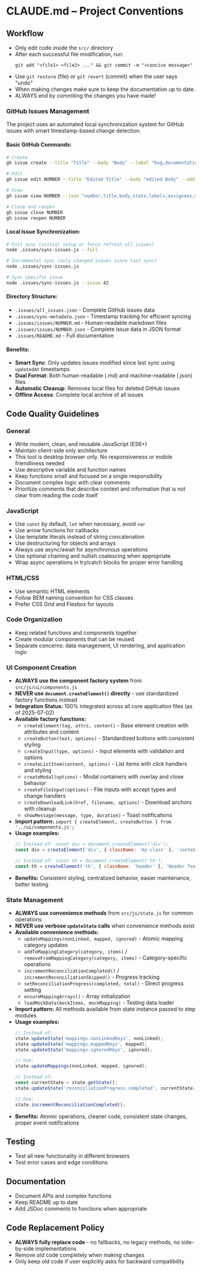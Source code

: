 # CLAUDE.md – Project Conventions

## Workflow
- Only edit code inside the `src/` directory
- After each successful file modification, run:
  ```
  git add "<file1> <file2> ..." && git commit -m "<concise message>"
  ```
- Use `git restore` (file) or `git revert` (commit) when the user says "undo"
- When making changes make sure to keep the documentation up to date.
- ALWAYS end by commiting the changes you have made!
### GitHub Issues Management
The project uses an automated local synchronization system for GitHub issues with smart timestamp-based change detection.

#### Basic GitHub Commands:
```bash
# Create
gh issue create --title "Title" --body "Body" --label "bug,documentation" --assignee "daanvr" --milestone "MVP"

# Edit  
gh issue edit NUMBER --title "Edited Title" --body "edited Body" --add-label "documentation" --remove-label "bug" --add-assignee "daanvr" --remove-assignee "daanvr" --milestone "MVP"

# View
gh issue view NUMBER --json "number,title,body,state,labels,assignees,milestone,author,createdAt,updatedAt,closedAt,url"

# Close and reopen
gh issue close NUMBER
gh issue reopen NUMBER
```

#### Local Issue Synchronization:
```bash
# Full sync (initial setup or force refresh all issues)
node .issues/sync-issues.js --full

# Incremental sync (only changed issues since last sync)
node .issues/sync-issues.js

# Sync specific issue
node .issues/sync-issues.js --issue 42
```

#### Directory Structure:
- `.issues/all_issues.json` - Complete GitHub issues data
- `.issues/sync-metadata.json` - Timestamp tracking for efficient syncing
- `.issues/issues/NUMBER.md` - Human-readable markdown files
- `.issues/issues/NUMBER.json` - Complete issue data in JSON format
- `.issues/README.md` - Full documentation

#### Benefits:
- **Smart Sync**: Only updates issues modified since last sync using `updatedAt` timestamps
- **Dual Format**: Both human-readable (.md) and machine-readable (.json) files
- **Automatic Cleanup**: Removes local files for deleted GitHub issues
- **Offline Access**: Complete local archive of all issues


## Code Quality Guidelines

### General
- Write modern, clean, and reusable JavaScript (ES6+)
- Maintain client-side only architecture
- This tool is desktop browser only. No responsiveness or mobile friendliness needed
- Use descriptive variable and function names
- Keep functions small and focused on a single responsibility
- Document complex logic with clear comments
- Prioritize comments that describe context and information that is not clear from reading the code itself

### JavaScript
- Use `const` by default, `let` when necessary, avoid `var`
- Use arrow functions for callbacks
- Use template literals instead of string concatenation
- Use destructuring for objects and arrays
- Always use async/await for asynchronous operations
- Use optional chaining and nullish coalescing when appropriate
- Wrap async operations in try/catch blocks for proper error handling

### HTML/CSS
- Use semantic HTML elements
- Follow BEM naming convention for CSS classes
- Prefer CSS Grid and Flexbox for layouts

### Code Organization
- Keep related functions and components together
- Create modular components that can be reused
- Separate concerns: data management, UI rendering, and application logic

### UI Component Creation
- **ALWAYS use the component factory system** from `src/js/ui/components.js`
- **NEVER use `document.createElement()` directly** - use standardized factory functions instead
- **Integration Status:** 100% integrated across all core application files (as of 2025-07-02)
- **Available factory functions:**
  - `createElement(tag, attrs, content)` - Base element creation with attributes and content
  - `createButton(text, options)` - Standardized buttons with consistent styling
  - `createInput(type, options)` - Input elements with validation and options
  - `createListItem(content, options)` - List items with click handlers and styling
  - `createModal(options)` - Modal containers with overlay and close behavior
  - `createFileInput(options)` - File inputs with accept types and change handlers
  - `createDownloadLink(href, filename, options)` - Download anchors with cleanup
  - `showMessage(message, type, duration)` - Toast notifications
- **Import pattern:** `import { createElement, createButton } from '../ui/components.js';`
- **Usage examples:**
  ```javascript
  // Instead of: const div = document.createElement('div');
  const div = createElement('div', { className: 'my-class' }, 'content');
  
  // Instead of: const th = document.createElement('th');
  const th = createElement('th', { className: 'header' }, 'Header Text');
  ```
- **Benefits:** Consistent styling, centralized behavior, easier maintenance, better testing

### State Management
- **ALWAYS use convenience methods** from `src/js/state.js` for common operations
- **NEVER use verbose `updateState` calls** when convenience methods exist  
- **Available convenience methods:**
  - `updateMappings(nonLinked, mapped, ignored)` - Atomic mapping category updates
  - `addToMappingCategory(category, items)` / `removeFromMappingCategory(category, items)` - Category-specific operations
  - `incrementReconciliationCompleted()` / `incrementReconciliationSkipped()` - Progress tracking
  - `setReconciliationProgress(completed, total)` - Direct progress setting
  - `ensureMappingArrays()` - Array initialization
  - `loadMockData(mockItems, mockMapping)` - Testing data loader
- **Import pattern:** All methods available from state instance passed to step modules
- **Usage examples:**
  ```javascript
  // Instead of: 
  state.updateState('mappings.nonLinkedKeys', nonLinked);
  state.updateState('mappings.mappedKeys', mapped);
  state.updateState('mappings.ignoredKeys', ignored);
  
  // Use: 
  state.updateMappings(nonLinked, mapped, ignored);
  
  // Instead of:
  const currentState = state.getState();
  state.updateState('reconciliationProgress.completed', currentState.reconciliationProgress.completed + 1);
  
  // Use:
  state.incrementReconciliationCompleted();
  ```
- **Benefits:** Atomic operations, cleaner code, consistent state changes, proper event notifications

## Testing
- Test all new functionality in different browsers
- Test error cases and edge conditions

## Documentation
- Document APIs and complex functions
- Keep README up to date
- Add JSDoc comments to functions when appropriate

## Code Replacement Policy
- **ALWAYS fully replace code** - no fallbacks, no legacy methods, no side-by-side implementations
- Remove old code completely when making changes
- Only keep old code if user explicitly asks for backward compatibility